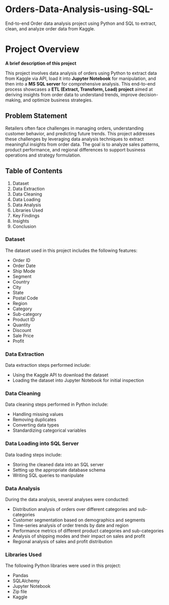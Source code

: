 # Orders-Data-Analysis-using-SQL-
End-to-end Order data analysis project using Python and SQL to extract, clean, and analyze order data from Kaggle.

# **Project Overview**

**A brief description of this project**

This project involves data analysis of orders using Python to extract data from Kaggle via API, load it into **Jupyter Notebook**  for manipulation, and then into a **MS SQL server** for comprehensive analysis. This end-to-end process showcases a  **ETL (Extract, Transform, Load) project** aimed at deriving insights from order data to understand trends, improve decision-making, and optimize business strategies.


## **Problem Statement**

Retailers often face challenges in managing orders, understanding customer behavior, and predicting future trends. This project addresses these challenges by leveraging data analysis techniques to extract meaningful insights from order data. The goal is to analyze sales patterns, product performance, and regional differences to support business operations and strategy formulation.

## **Table of Contents**
1. Dataset
2. Data Extraction
3. Data Cleaning
4. Data Loading
5. Data Analysis
6. Libraries Used
7. Key Findings
8. Insights
9. Conclusion

### **Dataset**
The dataset used in this project includes the following features:

- Order ID
- Order Date
- Ship Mode
- Segment
- Country
- City
- State
- Postal Code
- Region
- Category
- Sub-category
- Product ID
- Quantity
- Discount
- Sale Price
- Profit

### **Data Extraction**
Data extraction steps performed include:

- Using the Kaggle API to download the dataset
- Loading the dataset into Jupyter Notebook for initial inspection

### **Data Cleaning**
Data cleaning steps performed in Python include:

- Handling missing values
- Removing duplicates
- Converting data types
- Standardizing categorical variables

### **Data Loading into SQL Server**
Data loading steps include:

- Storing the cleaned data into an SQL server
- Setting up the appropriate database schema
- Writing SQL queries to manipulate

### **Data Analysis**
During the data analysis, several analyses were conducted:

- Distribution analysis of orders over different categories and sub-categories
- Customer segmentation based on demographics and segments
- Time-series analysis of order trends by date and region
- Performance metrics of different product categories and sub-categories
- Analysis of shipping modes and their impact on sales and profit
- Regional analysis of sales and profit distribution

### **Libraries Used**

The following Python libraries were used in this project:

- Pandas
- SQLAlchemy
- Jupyter Notebook
- Zip file
- Kaggle
